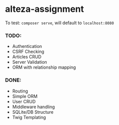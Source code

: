 # alteza-assignment

To test: `composer serve`, will default to `localhost:8080`

### TODO:
* Authentication
* CSRF Checking
* Articles CRUD
* Server Validation
* ORM with relationship mapping

### DONE:
* Routing
* Simple ORM
* User CRUD
* Middleware handling
* SQLite/DB Structure
* Twig Templating